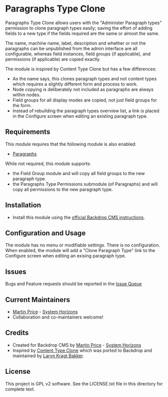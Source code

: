 # Paragraphs Type Clone

Paragraphs Type Clone allows users with the "Administer Paragraph types"
permission to clone paragraph types easily; saving the effort of adding fields
to a new type if the fields required are the same or almost the same.

The name, machine name, label, description and whether or not the paragraphs
can be unpublished from the admin interface are all configurable, whereas field
instances, field groups (if applicable), and permissions (if applicable) are copied exactly.

The module is inspired by Content Type Clone but has a few differences:
- As the name says, this clones paragraph types and not content types which
requires a slightly different form and process to work.
- Node copying is deliberately not included as paragraphs are always within nodes.
- Field groups for all display modes are copied, not just field groups for the
form.
- Instead of rebuilding the paragraph types overview list, a link is placed in
the Configure screen when editing an existing paragraph type. 

## Requirements
This module requires that the following module is also enabled:

- [Paragraphs](https://github.com/backdrop-contrib/paragraphs)

While not required, this module supports:
- the Field Group module and will copy all field groups to the new paragraph
type.
- the Paragraphs Type Permissions submodule (of Paragraphs) and will copy all
permissions to the new paragraph type. 

## Installation
- Install this module using the [official Backdrop CMS instructions](https://backdropcms.org/guide/modules).

## Configuration and Usage
The module has no menu or modifiable settings. There is no configuration. When
enabled, the module will add a "Clone Paragraph Type" link to the Configure
screen when editing an exising paragraph type.

## Issues
Bugs and Feature requests should be reported in the [Issue Queue](https://github.com/backdrop-contrib/paragraphs_type_clone/issues)

## Current Maintainers
- [Martin Price](https://github.com/yorkshire-pudding) - [System Horizons](https://www.systemhorizons.co.uk)
- Collaboration and co-maintainers welcome!

## Credits
- Created for Backdrop CMS by [Martin Price](https://github.com/yorkshire-pudding) - [System Horizons](https://www.systemhorizons.co.uk)
- Inspired by [Content Type Clone](https://github.com/backdrop-contrib/content_type_clone) which was ported to Backdrop and maintained
by [Laryn Kragt Bakker](https://github.com/laryn).

## License
This project is GPL v2 software. See the LICENSE.txt file in this directory for
complete text.
